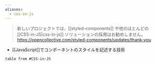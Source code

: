 ```yaml
---
aliases:
  - css-in-js
---
```

> 新しいプロジェクトでは、[[styled-components]] や他のほとんどの [[CSS-in-JS|css-in-js]] ソリューションの採用はお勧めしません。
https://opencollective.com/styled-components/updates/thank-you

- [[JavaScript]]でコンポーネントのスタイルを記述する技術

```dataview
table from #CSS-in-JS 
```
